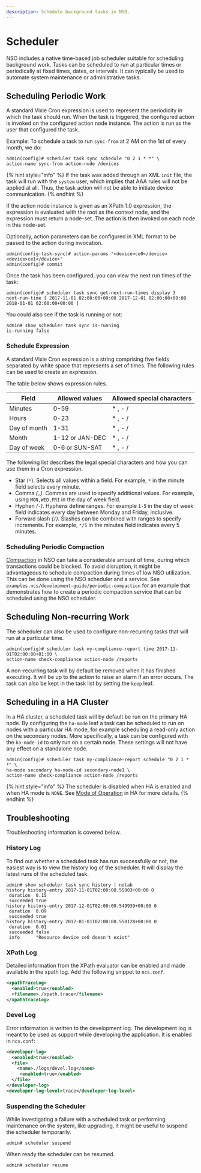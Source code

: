 ```yaml
---
description: Schedule background tasks in NSO.
---
```


# Scheduler

NSO includes a native time-based job scheduler suitable for scheduling background work. Tasks can be scheduled to run at particular times or periodically at fixed times, dates, or intervals. It can typically be used to automate system maintenance or administrative tasks.

## Scheduling Periodic Work <a href="#d5e9339" id="d5e9339"></a>

A standard Vixie Cron expression is used to represent the periodicity in which the task should run. When the task is triggered, the configured action is invoked on the configured action node instance. The action is run as the user that configured the task.

Example: To schedule a task to run `sync-from` at 2 AM on the 1st of every month, we do:

```cli
admin(config)# scheduler task sync schedule "0 2 1 * *" \
action-name sync-from action-node /devices
```

{% hint style="info" %}
If the task was added through an XML `init` file, the task will run with the `system` user, which implies that AAA rules will not be applied at all. Thus, the task action will not be able to initiate device communication.
{% endhint %}

If the action node instance is given as an XPath 1.0 expression, the expression is evaluated with the root as the context node, and the expression must return a node-set. The action is then invoked on each node in this node-set.

Optionally, action parameters can be configured in XML format to be passed to the action during invocation.

```
admin(config-task-sync)# action-params "<device>ce0</device><device>ce1</device>"
admin(config)# commit
```

Once the task has been configured, you can view the next run times of the task:

```cli
admin(config)# scheduler task sync get-next-run-times display 3
next-run-time [ 2017-11-01 02:00:00+00:00 2017-12-01 02:00:00+00:00 2018-01-01 02:00:00+00:00 ]
```

You could also see if the task is running or not:

```cli
admin# show scheduler task sync is-running
is-running false
```

### Schedule Expression <a href="#d5e9364" id="d5e9364"></a>

A standard Vixie Cron expression is a string comprising five fields separated by white space that represents a set of times. The following rules can be used to create an expression.

The table below shows expression rules.

| Field        | Allowed values  | Allowed special characters |
| ------------ | --------------- | -------------------------- |
| Minutes      | 0-59            | \* , - /                   |
| Hours        | 0-23            | \* , - /                   |
| Day of month | 1-31            | \* , - /                   |
| Month        | 1-12 or JAN-DEC | \* , - /                   |
| Day of week  | 0-6 or SUN-SAT  | \* , - /                   |

The following list describes the legal special characters and how you can use them in a Cron expression.

* Star (`*`). Selects all values within a field. For example, `*` in the minute field selects every minute.
* Comma _(_`,`_)_. Commas are used to specify additional values. For example, using `MON,WED,FRI` in the day of week field.
* Hyphen _(_`-`_)_. Hyphens define ranges. For example `1-5` in the day of week field indicates every day between Monday and Friday, inclusive.
* Forward slash _(_`/`_)_. Slashes can be combined with ranges to specify increments. For example, `*/5` in the minutes field indicates every 5 minutes.

### Scheduling Periodic Compaction <a href="#ug.sc.compaction" id="ug.sc.compaction"></a>

[Compaction](../../administration/advanced-topics/cdb-persistence.md#compaction) in NSO can take a considerable amount of time, during which transactions could be blocked. To avoid disruption, it might be advantageous to schedule compaction during times of low NSO utilization. This can be done using the NSO scheduler and a service. See `examples.ncs/development-guide/periodic-compaction` for an example that demonstrates how to create a periodic compaction service that can be scheduled using the NSO scheduler.

## Scheduling Non-recurring Work <a href="#d5e9418" id="d5e9418"></a>

The scheduler can also be used to configure non-recurring tasks that will run at a particular time.

```cli
admin(config)# scheduler task my-compliance-report time 2017-11-01T02:00:00+01:00 \
action-name check-compliance action-node /reports
```

A non-recurring task will by default be removed when it has finished executing. It will be up to the action to raise an alarm if an error occurs. The task can also be kept in the task list by setting the `keep` leaf.

## Scheduling in a HA Cluster <a href="#d5e9426" id="d5e9426"></a>

In a HA cluster, a scheduled task will by default be run on the primary HA node. By configuring the `ha-mode` leaf a task can be scheduled to run on nodes with a particular HA mode, for example scheduling a read-only action on the secondary nodes. More specifically, a task can be configured with the `ha-node-id` to only run on a certain node. These settings will not have any effect on a standalone node.

```cli
admin(config)# scheduler task my-compliance-report schedule "0 2 1 * *" \
ha-mode secondary ha-node-id secondary-node1 \
action-name check-compliance action-node /reports
```

{% hint style="info" %}
The scheduler is disabled when HA is enabled and when HA mode is `NONE`. See [Mode of Operation](../../administration/management/high-availability.md#ha.moo) in HA for more details.
{% endhint %}

## Troubleshooting <a href="#d5e9438" id="d5e9438"></a>

Troubleshooting information is covered below.

### History Log <a href="#d5e9440" id="d5e9440"></a>

To find out whether a scheduled task has run successfully or not, the easiest way is to view the history log of the scheduler. It will display the latest runs of the scheduled task.

```cli
admin# show scheduler task sync history | notab
history history-entry 2017-11-01T02:00:00.55003+00:00 0
 duration  0.15
 succeeded true
history history-entry 2017-12-01T02:00:00.549939+00:00 0
 duration  0.09
 succeeded true
history history-entry 2017-01-01T02:00:00.550128+00:00 0
 duration  0.01
 succeeded false
 info      "Resource device ce0 doesn't exist"
```

### XPath Log <a href="#d5e9446" id="d5e9446"></a>

Detailed information from the XPath evaluator can be enabled and made available in the xpath log. Add the following snippet to `ncs.conf`.

```xml
<xpathTraceLog>
  <enabled>true</enabled>
  <filename>./xpath.trace</filename>
</xpathTraceLog>
```

### Devel Log <a href="#d5e9452" id="d5e9452"></a>

Error information is written to the development log. The development log is meant to be used as support while developing the application. It is enabled in `ncs.conf`:

```xml
<developer-log>
  <enabled>true</enabled>
  <file>
    <name>./logs/devel.log</name>
     <enabled>true</enabled>
  </file>
</developer-log>
<developer-log-level>trace</developer-log-level>
```

### Suspending the Scheduler <a href="#d5e9458" id="d5e9458"></a>

While investigating a failure with a scheduled task or performing maintenance on the system, like upgrading, it might be useful to suspend the scheduler temporarily.

```cli
admin# scheduler suspend
```

When ready the scheduler can be resumed.

```cli
admin# scheduler resume
```
